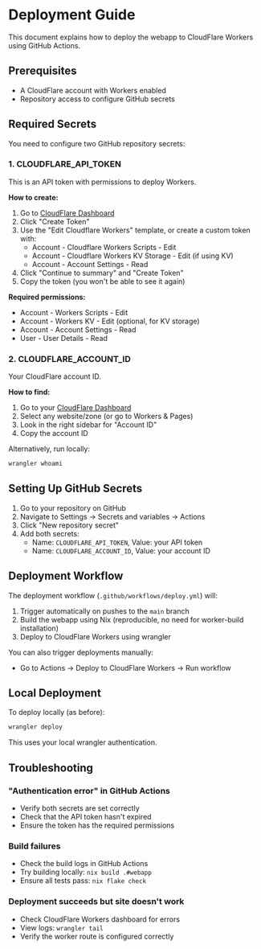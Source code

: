 # Deployment Guide

This document explains how to deploy the webapp to CloudFlare Workers using GitHub Actions.

## Prerequisites

- A CloudFlare account with Workers enabled
- Repository access to configure GitHub secrets

## Required Secrets

You need to configure two GitHub repository secrets:

### 1. CLOUDFLARE_API_TOKEN

This is an API token with permissions to deploy Workers.

**How to create:**

1. Go to [CloudFlare Dashboard](https://dash.cloudflare.com/profile/api-tokens)
2. Click "Create Token"
3. Use the "Edit Cloudflare Workers" template, or create a custom token with:
   - Account - Cloudflare Workers Scripts - Edit
   - Account - Cloudflare Workers KV Storage - Edit (if using KV)
   - Account - Account Settings - Read
4. Click "Continue to summary" and "Create Token"
5. Copy the token (you won't be able to see it again)

**Required permissions:**

- Account - Workers Scripts - Edit
- Account - Workers KV - Edit (optional, for KV storage)
- Account - Account Settings - Read
- User - User Details - Read

### 2. CLOUDFLARE_ACCOUNT_ID

Your CloudFlare account ID.

**How to find:**

1. Go to your [CloudFlare Dashboard](https://dash.cloudflare.com/)
2. Select any website/zone (or go to Workers & Pages)
3. Look in the right sidebar for "Account ID"
4. Copy the account ID

Alternatively, run locally:

```bash
wrangler whoami
```

## Setting Up GitHub Secrets

1. Go to your repository on GitHub
2. Navigate to Settings → Secrets and variables → Actions
3. Click "New repository secret"
4. Add both secrets:
   - Name: `CLOUDFLARE_API_TOKEN`, Value: your API token
   - Name: `CLOUDFLARE_ACCOUNT_ID`, Value: your account ID

## Deployment Workflow

The deployment workflow (`.github/workflows/deploy.yml`) will:

1. Trigger automatically on pushes to the `main` branch
2. Build the webapp using Nix (reproducible, no need for worker-build installation)
3. Deploy to CloudFlare Workers using wrangler

You can also trigger deployments manually:

- Go to Actions → Deploy to CloudFlare Workers → Run workflow

## Local Deployment

To deploy locally (as before):

```bash
wrangler deploy
```

This uses your local wrangler authentication.

## Troubleshooting

### "Authentication error" in GitHub Actions

- Verify both secrets are set correctly
- Check that the API token hasn't expired
- Ensure the token has the required permissions

### Build failures

- Check the build logs in GitHub Actions
- Try building locally: `nix build .#webapp`
- Ensure all tests pass: `nix flake check`

### Deployment succeeds but site doesn't work

- Check CloudFlare Workers dashboard for errors
- View logs: `wrangler tail`
- Verify the worker route is configured correctly
